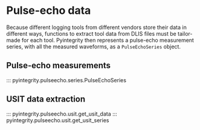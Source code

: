 # Pulse-echo data

Because different logging tools from different vendors store their data in different ways, functions to extract tool data from DLIS files must be tailor-made for each tool. Pyintegrity then represents a pulse-echo measurement series, with all the measured waveforms, as a `PulseEchoSeries` object.


## Pulse-echo measurements

::: pyintegrity.pulseecho.series.PulseEchoSeries


## USIT data extraction

::: pyintegrity.pulseecho.usit.get_usit_data
::: pyintegrity.pulseecho.usit.get_usit_series
